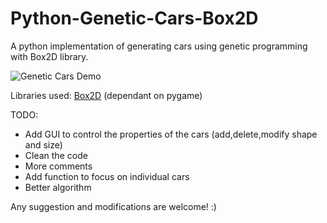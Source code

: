 # Python-Genetic-Cars-Box2D
A python implementation of generating cars using genetic programming with Box2D library.


![Genetic Cars Demo](http://imgur.com/YMhiwCO)


Libraries used:
[Box2D](https://github.com/pybox2d/pybox2d) (dependant on pygame)


TODO:
- Add GUI to control the properties of the cars (add,delete,modify shape and size)
- Clean the code
- More comments
- Add function to focus on individual cars
- Better algorithm

Any suggestion and modifications are welcome! :)
